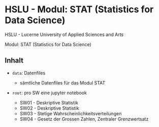 # HSLU  - Modul: STAT (Statistics for Data Science)
HSLU - Lucerne University of Applied Sciences and Arts

Modul: STAT (Statistics for Data Science)

## Inhalt

- `data`: Datenfiles
    - sämtliche Datenfiles für das Modul STAT
    
- `root`: pro SW eine jupyter notebook
    - SW01 - Deskriptive Statistik
    - SW02 - Deskriptive Statistik
    - SW03 - Stetige Wahrscheinlichkeitsverteilungen
    - SW04 - Gesetz der Grossen Zahlen, Zentraler Grenzwertsatz

